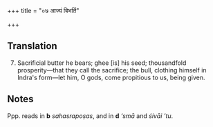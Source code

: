 +++
title = "०७ आज्यं बिभर्ति"

+++
## Translation
7. Sacrificial butter he bears; ghee \[is\] his seed; thousandfold  
prosperity—that they call the sacrifice; the bull, clothing himself in  
Indra's form—let him, O gods, come propitious to us, being given.

## Notes
Ppp. reads in **b** *sahasrapoṣas*, and in **d** *‘smā* and *śivāi ’tu*.
